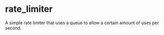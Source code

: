 # rate_limiter
A simple rate limiter that uses a queue to allow a certain amount of uses per second.
